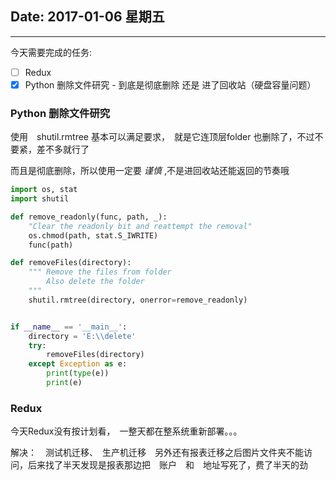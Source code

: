 ## Date: 2017-01-06 星期五

------

今天需要完成的任务:

- [ ] Redux
- [x] Python 删除文件研究 - 到底是彻底删除 还是 进了回收站（硬盘容量问题）

### Python 删除文件研究


使用　shutil.rmtree 基本可以满足要求，　就是它连顶层folder 也删除了，不过不要紧，差不多就行了

而且是彻底删除，所以使用一定要 *谨慎* ,不是进回收站还能返回的节奏哦

```python
import os, stat
import shutil

def remove_readonly(func, path, _):
    "Clear the readonly bit and reattempt the removal"
    os.chmod(path, stat.S_IWRITE)
    func(path)

def removeFiles(directory):
    """ Remove the files from folder
        Also delete the folder
    """
    shutil.rmtree(directory, onerror=remove_readonly)


if __name__ == '__main__':
    directory = 'E:\\delete'
    try:
        removeFiles(directory)
    except Exception as e:
        print(type(e))
        print(e)
```


### Redux

今天Redux没有按计划看，　一整天都在整系统重新部署。。。

解决：　测试机迁移、　生产机迁移　另外还有报表迁移之后图片文件夹不能访问，后来找了半天发现是报表那边把　账户　和　地址写死了，费了半天的劲

